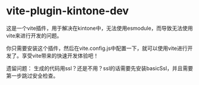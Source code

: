 # vite-plugin-kintone-dev

这是一个vite插件，用于解决在kintone中，无法使用esmodule，而导致无法使用vite来进行开发的问题。

你只需要安装这个插件，然后在vite.config.js中配置一下，就可以使用vite进行开发了。享受vite带来的快速开发体验吧！

遗留问题：
生成的代码用ssl？还是不用？ssl的话需要先安装basicSsl，并且需要第一步跳过安全检查。